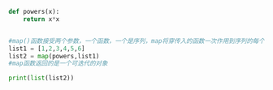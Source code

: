 
<BlogInfo title="1.map函数" author="白日梦想猿" pv=0 read_times=0 pre_cost_time=0分8秒 category="高阶函数" tag_list="['高阶函数']" create_time="2020.05.25 13:18:21" update_time="2020.05.25 13:24:40" />

```python
def powers(x):
    return x*x


#map()函数接受两个参数，一个函数，一个是序列，map将穿传入的函数一次作用到序列的每个元素
list1 = [1,2,3,4,5,6]
list2 = map(powers,list1)
#map函数返回的是一个可迭代的对象

print(list(list2))
```
